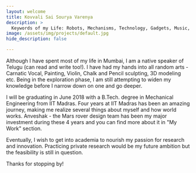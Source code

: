 ```yaml
---
layout: welcome
title: Kovvali Sai Sourya Varenya
description: >
  Keywords of my Life: Robots, Mechanisms, Technology, Gadgets, Music, Violin, Philosophy of Life, Cats and Creativity
image: /assets/img/projects/default.jpg
hide_description: false

---
```


Although I have spent most of my life in Mumbai, I am a native speaker of Telugu (can read and write too!). I have had my hands into all random arts - Carnatic Vocal, Painting, Violin, Chalk and Pencil sculpting, 3D modeling etc. Being in the exploration phase, I am still attempting to widen my knowledge before I narrow down on one and go deeper.

I will be graduating in June 2018 with a B.Tech. degree in Mechanical Engineering from IIT Madras. Four years at IIT Madras has been an amazing journey, making me realize several things about myself and how world works. Anveshak - the Mars rover design team has been my major investment during these 4 years and you can find more about it in "My Work" section.

Eventually, I wish to get into academia to nourish my passion for research and innovation. Practicing private research would be my future ambition but the feasibility is still in question.

Thanks for stopping by! 
